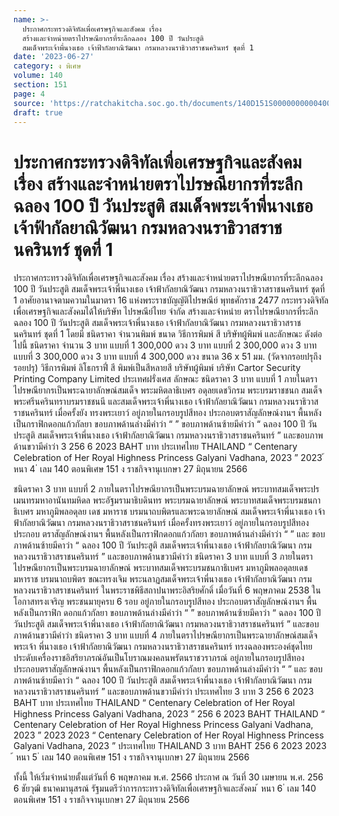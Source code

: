 ```yaml
---
name: >-
  ประกาศกระทรวงดิจิทัลเพื่อเศรษฐกิจและสังคม เรื่อง
  สร้างและจำหน่ายตราไปรษณียากรที่ระลึกฉลอง 100 ปี วันประสูติ
  สมเด็จพระเจ้าพี่นางเธอ เจ้าฟ้ากัลยาณิวัฒนา กรมหลวงนราธิวาสราชนครินทร์ ชุดที่ 1
date: '2023-06-27'
category: ง พิเศษ
volume: 140
section: 151
page: 4
source: 'https://ratchakitcha.soc.go.th/documents/140D151S0000000000400.pdf'
draft: true
---
```


# ประกาศกระทรวงดิจิทัลเพื่อเศรษฐกิจและสังคม เรื่อง สร้างและจำหน่ายตราไปรษณียากรที่ระลึกฉลอง 100 ปี วันประสูติ สมเด็จพระเจ้าพี่นางเธอ เจ้าฟ้ากัลยาณิวัฒนา กรมหลวงนราธิวาสราชนครินทร์ ชุดที่ 1

ประกาศกระทรวงดิจิทัลเพื่อเศรษฐกิจและสังคม เรื่อง สร้างและจำหน่ายตราไปรษณียากรที่ระลึกฉลอง 100 ปี วันประสูติ สมเด็จพระเจ้าพี่นางเธอ เจ้าฟ้ากัลยาณิวัฒนา กรมหลวงนราธิวาสราชนครินทร์ ชุดที่ 1 อาศัยอานาจตามความในมาตรา 16 แห่งพระราชบัญญัติไปรษณีย์ พุทธศักราช 2477 กระทรวงดิจิทัลเพื่อเศรษฐกิจและสังคมได้ให้บริษัท ไปรษณีย์ไทย จำกัด สร้างและจำหน่าย ตราไปรษณียากรที่ระลึกฉลอง 100 ปี วันประสูติ สมเด็จพระเจ้าพี่นางเธอ เจ้าฟ้ากัลยาณิวัฒนา กรมหลวงนราธิวาสราชนครินทร์ ชุดที่ 1 โดยมี ชนิดราคา จำนวนพิมพ์ ขนาด วิธีการพิมพ์ สี บริษัทผู้พิมพ์ และลักษณะ ดังต่อไปนี้ ชนิดราคา จำนวน 3 บาท แบบที่ 1 300,000 ดวง 3 บาท แบบที่ 2 300,000 ดวง 3 บาท แบบที่ 3 300,000 ดวง 3 บาท แบบที่ 4 300,000 ดวง ขนาด 36 x 51 มม. (วัดจากรอยปรุถึงรอยปรุ) วิธีการพิมพ์ ลิโธกราฟี่ สี พิมพ์เป็นสีหลายสี บริษัทผู้พิมพ์ บริษัท Cartor Security Printing Company Limited ประเทศฝรั่งเศส ลักษณะ ชนิดราคา 3 บาท แบบที่ 1 ภายในตราไปรษณียากรเป็นพระฉายาลักษณ์สมเด็จ พระมหิตลาธิเบศร อดุลยเดชวิกรม พระบรมราชชนก สมเด็จพระศรีนครินทราบรมราชชนนี และสมเด็จพระเจ้าพี่นางเธอ เจ้าฟ้ากัลยาณิวัฒนา กรมหลวงนราธิวาสราชนครินทร์ เมื่อครั้งยัง ทรงพระเยาว์ อยู่ภายในกรอบรูปสีทอง ประกอบตราสัญลักษณ์งานฯ พื้นหลังเป็นกราฟิกดอกแก้วกัลยา ขอบภาพด้านล่างมีคำว่า “ ” ขอบภาพด้านซ้ายมีคำว่า “ ฉลอง 100 ปี วันประสูติ สมเด็จพระเจ้าพี่นางเธอ เจ้าฟ้ากัลยาณิวัฒนา กรมหลวงนราธิวาสราชนครินทร์ ” และขอบภาพด้านขวามีคำว่า 3 256 6 2023 BAHT บาท ประเทศไทย THAILAND “ Centenary Celebration of Her Royal Highness Princess Galyani Vadhana, 2023 ” 2023 ้ หนา 4 ่ เลม 140 ตอนพิเศษ 151 ง ราชกิจจานุเบกษา 27 มิถุนายน 2566

ชนิดราคา 3 บาท แบบที่ 2 ภายในตราไปรษณียากรเป็นพระบรมฉายาลักษณ์ พระบาทสมเด็จพระปรเมนทรมหาอานันทมหิดล พระอัฐมรามาธิบดินทร พระบรมฉายาลักษณ์ พระบาทสมเด็จพระบรมชนกาธิเบศร มหาภูมิพลอดุลย เดช มหาราช บรมนาถบพิตรและพระฉายาลักษณ์ สมเด็จพระเจ้าพี่นางเธอ เจ้าฟ้ากัลยาณิวัฒนา กรมหลวงนราธิวาสราชนครินทร์ เมื่อครั้งทรงพระเยาว์ อยู่ภายในกรอบรูปสีทอง ประกอบ ตราสัญลักษณ์งานฯ พื้นหลังเป็นกราฟิกดอกแก้วกัลยา ขอบภาพด้านล่างมีคำว่า “ ” และ ขอบภาพด้านซ้ายมีคาว่า “ ฉลอง 100 ปี วันประสูติ สมเด็จพระเจ้าพี่นางเธอ เจ้าฟ้ากัลยาณิวัฒนา กรมหลวงนราธิวาสราชนครินทร์ ” และขอบภาพด้านขวามีคำว่า ชนิดราคา 3 บาท แบบที่ 3 ภายในตราไปรษณียากรเป็นพระบรมฉายาลักษณ์ พระบาทสมเด็จพระบรมชนกาธิเบศร มหาภูมิพลอดุลยเดชมหาราช บรมนาถบพิตร ขณะทรงเจิม พระนลาฏสมเด็จพระเจ้าพี่นางเธอ เจ้าฟ้ากัลยาณิวัฒนา กรมหลวงนราธิวาสราชนครินทร์ ในพระราชพิธีสถาปนาพระอิสริยศักดิ์ เมื่อวันที่ 6 พฤษภาคม 2538 ในโอกาสทรงเจริญ พระชนมายุครบ 6 รอบ อยู่ภายในกรอบรูปสีทอง ประกอบตราสัญลักษณ์งานฯ พื้นหลังเป็นกราฟิก ดอกแก้วกัลยา ขอบภาพด้านล่างมีคำว่า “ ” ขอบภาพด้านซ้ายมีคาว่า “ ฉลอง 100 ปี วันประสูติ สมเด็จพระเจ้าพี่นางเธอ เจ้าฟ้ากัลยาณิวัฒนา กรมหลวงนราธิวาสราชนครินทร์ ” และขอบภาพด้านขวามีคำว่า ชนิดราคา 3 บาท แบบที่ 4 ภายในตราไปรษณียากรเป็นพระฉายาลักษณ์สมเด็จพระเจ้า พี่นางเธอ เจ้าฟ้ากัลยาณิวัฒนา กรมหลวงนราธิวาสราชนครินทร์ ทรงฉลองพระองค์ชุดไทย ประดับเครื่องราชอิสริยาภรณ์อันเป็นโบราณมงคลนพรัตนราชวราภรณ์ อยู่ภายในกรอบรูปสีทอง ประกอบตราสัญลักษณ์งานฯ พื้นหลังเป็นกราฟิกดอกแก้วกัลยา ขอบภาพด้านล่างมีคำว่า “ ” และ ขอบภาพด้านซ้ายมีคาว่า “ ฉลอง 100 ปี วันประสูติ สมเด็จพระเจ้าพี่นางเธอ เจ้าฟ้ากัลยาณิวัฒนา กรมหลวงนราธิวาสราชนครินทร์ ” และขอบภาพด้านขวามีคำว่า ประเทศไทย 3 บาท 3 256 6 2023 BAHT บาท ประเทศไทย THAILAND “ Centenary Celebration of Her Royal Highness Princess Galyani Vadhana, 2023 ” 256 6 2023 BAHT THAILAND “ Centenary Celebration of Her Royal Highness Princess Galyani Vadhana, 2023 ” 2023 2023 “ Centenary Celebration of Her Royal Highness Princess Galyani Vadhana, 2023 ” ประเทศไทย THAILAND 3 บาท BAHT 256 6 2023 2023 ้ หนา 5 ่ เลม 140 ตอนพิเศษ 151 ง ราชกิจจานุเบกษา 27 มิถุนายน 2566

ทั้งนี้ ให้เริ่มจำหน่ายตั้งแต่วันที่ 6 พฤษภาคม พ.ศ. 2566 ประกาศ ณ วันที่ 30 เมษายน พ.ศ. 256 6 ชัยวุฒิ ธนาคมานุสรณ์ รัฐมนตรีว่าการกระทรวงดิจิทัลเพื่อเศรษฐกิจและสังคม ้ หนา 6 ่ เลม 140 ตอนพิเศษ 151 ง ราชกิจจานุเบกษา 27 มิถุนายน 2566
